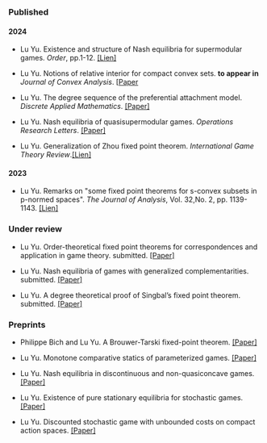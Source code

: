 ### Published
 
#### 2024

- Lu Yu. Existence and structure of Nash equilibria for supermodular games. _Order_, pp.1-12. [[Lien]](https://link.springer.com/article/10.1007/s11083-024-09686-6)

- Lu Yu. Notions of relative interior for compact convex sets. <strong>to appear in</strong> _Journal of Convex Analysis_. [[Paper](../static/interior.pdf)

- Lu Yu. The degree sequence of the preferential attachment model. _Discrete Applied Mathematics_. [[Paper]](../static/sequence.pdf)

- Lu Yu. Nash equilibria of quasisupermodular games. _Operations Research Letters_. [[Paper]](../static/quasi.pdf)

- Lu Yu. Generalization of Zhou fixed point theorem. _International Game Theory Review_.[[Lien]](https://www.worldscientific.com/doi/10.1142/S0219198924500142)

 #### 2023 

- Lu Yu. Remarks on "some fixed point theorems for s-convex subsets in p-normed spaces". _The Journal of Analysis_, Vol. 32,No. 2, pp. 1139-1143. [[Lien]](https://link.springer.com/article/10.1007/s41478-023-00678-0)

### Under review

- Lu Yu. Order-theoretical fixed point theorems for correspondences and application in game theory. submitted. [[Paper]](https://arxiv.org/abs/2407.18582)

- Lu Yu. Nash equilibria of games with generalized complementarities. submitted. [[Paper]](https://arxiv.org/abs/2407.00636)

- Lu Yu. A degree theoretical proof of Singbal’s fixed point theorem. submitted. [[Paper]](../static/singbal.pdf)

### Preprints

- Philippe Bich and Lu Yu. A Brouwer-Tarski fixed-point theorem. [[Paper]](../static/bich.pdf)

- Lu Yu. Monotone comparative statics of parameterized  games. [[Paper]](../static/param.pdf)

- Lu Yu. Nash equilibria in discontinuous and non-quasiconcave games. [[Paper]](../static/nonquasi.pdf)

- Lu Yu. Existence of pure stationary equilibria for stochastic games. [[Paper]](../static/curtat.pdf)

- Lu Yu. Discounted stochastic game with unbounded costs on compact action spaces. [[Paper]](../static/sennot.pdf)

